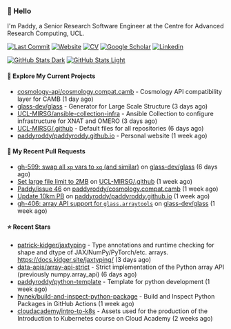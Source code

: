### 👋 Hello

I'm Paddy, a Senior Research Software Engineer at the Centre for Advanced
Research Computing, UCL.

[![Last Commit](https://img.shields.io/github/last-commit/paddyroddy/paddyroddy/main?label=updated)](https://github.com/paddyroddy)
[![Website](https://img.shields.io/badge/GitHub%20Pages-222?logo=githubpages&logoColor=fff&style=for-the-badge&style=flat)](https://paddyroddy.github.io)
[![CV](https://img.shields.io/badge/CV-PDF-pink.svg)](https://paddyroddy.github.io/cv)
[![Google Scholar](https://img.shields.io/badge/Google%20Scholar-4285F4?logo=googlescholar&logoColor=fff&style=for-the-badge&style=flat)](https://scholar.google.com/citations?user=OFigHUwAAAAJ)
[![Linkedin](https://img.shields.io/badge/LinkedIn-0A66C2?logo=linkedin&logoColor=fff&style=for-the-badge&style=flat)](https://www.linkedin.com/in/patrickjamesroddy)

[![GitHub Stats Dark](https://github-readme-stats-paddyroddy.vercel.app/api?username=paddyroddy&disable_animations=true&hide_border=true&hide_title=true&include_all_commits=true&rank_icon=github&show=prs_merged,reviews&show_icons=true&theme=tokyonight)](https://github.com/paddyroddy/paddyroddy#gh-dark-mode-only)
[![GitHub Stats Light](https://github-readme-stats-paddyroddy.vercel.app/api?username=paddyroddy&disable_animations=true&hide_border=true&hide_title=true&include_all_commits=true&rank_icon=github&show=prs_merged,reviews&show_icons=true&theme=default)](https://github.com/paddyroddy/paddyroddy#gh-light-mode-only)

#### 👷 Explore My Current Projects

- [cosmology-api/cosmology.compat.camb](https://github.com/cosmology-api/cosmology.compat.camb) - Cosmology API compatibility layer for CAMB
  (1 day ago)
- [glass-dev/glass](https://github.com/glass-dev/glass) - Generator for Large Scale Structure
  (3 days ago)
- [UCL-MIRSG/ansible-collection-infra](https://github.com/UCL-MIRSG/ansible-collection-infra) - Ansible Collection to configure infrastructure for XNAT and OMERO
  (3 days ago)
- [UCL-MIRSG/.github](https://github.com/UCL-MIRSG/.github) - Default files for all repositories
  (6 days ago)
- [paddyroddy/paddyroddy.github.io](https://github.com/paddyroddy/paddyroddy.github.io) - Personal website
  (1 week ago)

#### 🔨 My Recent Pull Requests

- [gh-599: swap all `xp` vars to `xq` (and similar)](https://github.com/glass-dev/glass/pull/600) on [glass-dev/glass](https://github.com/glass-dev/glass)
  (6 days ago)
- [Set large file limit to 2MB](https://github.com/UCL-MIRSG/.github/pull/174) on [UCL-MIRSG/.github](https://github.com/UCL-MIRSG/.github)
  (1 week ago)
- [Paddy/issue 46](https://github.com/paddyroddy/cosmology.compat.camb/pull/1) on [paddyroddy/cosmology.compat.camb](https://github.com/paddyroddy/cosmology.compat.camb)
  (1 week ago)
- [Update 10km PB](https://github.com/paddyroddy/paddyroddy.github.io/pull/123) on [paddyroddy/paddyroddy.github.io](https://github.com/paddyroddy/paddyroddy.github.io)
  (1 week ago)
- [gh-406: array API support for `glass.arraytools`](https://github.com/glass-dev/glass/pull/597) on [glass-dev/glass](https://github.com/glass-dev/glass)
  (1 week ago)

#### ⭐ Recent Stars

- [patrick-kidger/jaxtyping](https://github.com/patrick-kidger/jaxtyping) - Type annotations and runtime checking for shape and dtype of JAX/NumPy/PyTorch/etc. arrays. https://docs.kidger.site/jaxtyping/
  (3 days ago)
- [data-apis/array-api-strict](https://github.com/data-apis/array-api-strict) - Strict implementation of the Python array API (previously numpy.array_api)
  (6 days ago)
- [paddyroddy/python-template](https://github.com/paddyroddy/python-template) - Template for python development
  (1 week ago)
- [hynek/build-and-inspect-python-package](https://github.com/hynek/build-and-inspect-python-package) - Build and Inspect Python Packages in GitHub Actions
  (1 week ago)
- [cloudacademy/intro-to-k8s](https://github.com/cloudacademy/intro-to-k8s) - Assets used for the production of the Introduction to Kubernetes course on Cloud Academy
  (2 weeks ago)
